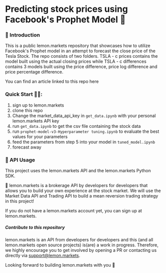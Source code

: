 # Predicting stock prices using Facebook's Prophet Model 🍋 #

### 👋 Introduction ###
This is a public lemon.markets repository that showcases how to utilize Facebook's Prophet model in an attempt to forecast the close price of the Tesla Stock. The repo consists of two folders. TSLA - c prices contains the model built using the actual closing prices while TSLA - c differences contains 3 models built using the price difference, price log difference and price percentage difference.

You can find an article linked to this repo here

### Quick Start 🏃‍♂️: ###
1. sign up to lemon.markets
2. clone this repo
3. Change the market_data_api_key in `get_data.ipynb` with your personal lemon.markets API key
4. run `get_data.ipynb` to get the csv file containing the stock data
5. run `prophet-model-v3-Hyperparameter tuning.ipynb` to evaluate the best values for your parameters
6. feed the parameters from step 5 into your model in `tuned_model.ipynb`
7. forecast away

### 🔌 API Usage ###
This project uses the lemon.markets API and the lemon.markets Python SDK.

🍋 lemon.markets is a brokerage API by developers for developers that allows you to build your own experience at the stock market. We will use the Market Data API and Trading API to build a mean reversion trading strategy in this project!

If you do not have a lemon.markets account yet, you can sign up at lemon.markets.


##### Contribute to this repository #####
lemon.markets is an API from developers for developers and this (and all lemon.markets open source projects) is(are) a work in progress. Therefore, we highly encourage you to get involved by opening a PR or contacting us directly via support@lemon.markets.

Looking forward to building lemon.markets with you 🍋
